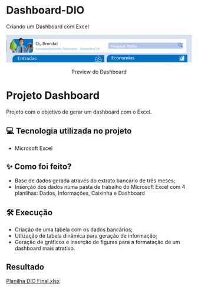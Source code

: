 # Dashboard-DIO
Criando um Dashboard com Excel
<p align="center">
<img 
    src="./Foto Dashboard.png"
    width="600"
/>
</p>

<p align="center">
    Preview do Dashboard
</p>

# Projeto Dashboard


Projeto com o objetivo de gerar um dashboard com o Excel.

## 💻 Tecnologia utilizada no projeto

- Microsoft Excel

## ✨ Como foi feito?

- Base de dados gerada através do extrato bancário de três meses;
- Inserção dos dados numa pasta de trabalho do Microsoft Excel com 4 planilhas: Dados, Informações, Caixinha e Dashboard

## 🛠️ Execução

-  Criação de uma tabela com os dados bancários;
-  Utlização de tabela dinâmica para geração de informação;
-  Geração de gráficos e inserção de figuras para a formatação de um dashboard mais atrativo.

## Resultado

[Planilha DIO Final.xlsx](https://github.com/user-attachments/files/18416462/Planilha.DIO.Final.xlsx)
